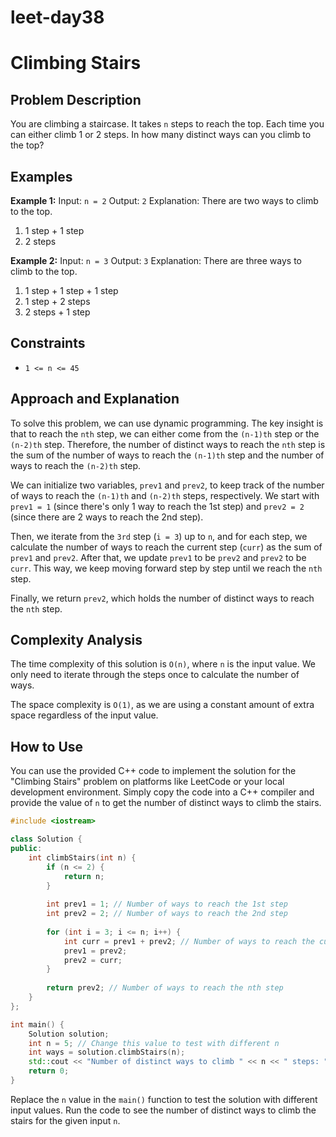 # leet-day38

# Climbing Stairs

## Problem Description

You are climbing a staircase. It takes `n` steps to reach the top. Each time you can either climb 1 or 2 steps. In how many distinct ways can you climb to the top?

## Examples

**Example 1:**
Input: `n = 2`
Output: `2`
Explanation: There are two ways to climb to the top.
1. 1 step + 1 step
2. 2 steps

**Example 2:**
Input: `n = 3`
Output: `3`
Explanation: There are three ways to climb to the top.
1. 1 step + 1 step + 1 step
2. 1 step + 2 steps
3. 2 steps + 1 step

## Constraints

- `1 <= n <= 45`

## Approach and Explanation

To solve this problem, we can use dynamic programming. The key insight is that to reach the `nth` step, we can either come from the `(n-1)th` step or the `(n-2)th` step. Therefore, the number of distinct ways to reach the `nth` step is the sum of the number of ways to reach the `(n-1)th` step and the number of ways to reach the `(n-2)th` step.

We can initialize two variables, `prev1` and `prev2`, to keep track of the number of ways to reach the `(n-1)th` and `(n-2)th` steps, respectively. We start with `prev1 = 1` (since there's only 1 way to reach the 1st step) and `prev2 = 2` (since there are 2 ways to reach the 2nd step).

Then, we iterate from the `3rd` step (`i = 3`) up to `n`, and for each step, we calculate the number of ways to reach the current step (`curr`) as the sum of `prev1` and `prev2`. After that, we update `prev1` to be `prev2` and `prev2` to be `curr`. This way, we keep moving forward step by step until we reach the `nth` step.

Finally, we return `prev2`, which holds the number of distinct ways to reach the `nth` step.

## Complexity Analysis

The time complexity of this solution is `O(n)`, where `n` is the input value. We only need to iterate through the steps once to calculate the number of ways.

The space complexity is `O(1)`, as we are using a constant amount of extra space regardless of the input value.

## How to Use

You can use the provided C++ code to implement the solution for the "Climbing Stairs" problem on platforms like LeetCode or your local development environment. Simply copy the code into a C++ compiler and provide the value of `n` to get the number of distinct ways to climb the stairs.

```cpp
#include <iostream>

class Solution {
public:
    int climbStairs(int n) {
        if (n <= 2) {
            return n;
        }
        
        int prev1 = 1; // Number of ways to reach the 1st step
        int prev2 = 2; // Number of ways to reach the 2nd step
        
        for (int i = 3; i <= n; i++) {
            int curr = prev1 + prev2; // Number of ways to reach the current step
            prev1 = prev2;
            prev2 = curr;
        }
        
        return prev2; // Number of ways to reach the nth step
    }
};

int main() {
    Solution solution;
    int n = 5; // Change this value to test with different n
    int ways = solution.climbStairs(n);
    std::cout << "Number of distinct ways to climb " << n << " steps: " << ways << std::endl;
    return 0;
}
```

Replace the `n` value in the `main()` function to test the solution with different input values. Run the code to see the number of distinct ways to climb the stairs for the given input `n`.
